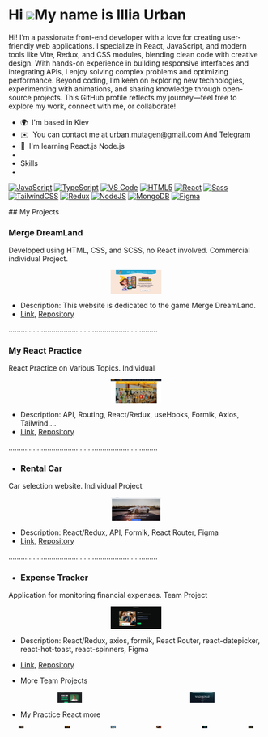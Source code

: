 Hi ![](https://user-images.githubusercontent.com/18350557/176309783-0785949b-9127-417c-8b55-ab5a4333674e.gif)My name is Illia Urban
===================================================================================================================================

Hi! I’m a passionate front-end developer with a love for creating user-friendly web applications. I specialize in React, JavaScript, and modern tools like Vite, Redux, and CSS modules, blending clean code with creative design. With hands-on experience in building responsive interfaces and integrating APIs, I enjoy solving complex problems and optimizing performance. Beyond coding, I’m keen on exploring new technologies, experimenting with animations, and sharing knowledge through open-source projects. This GitHub profile reflects my journey—feel free to explore my work, connect with me, or collaborate!

*   🌍  I'm based in Kiev
*   ✉️  You can contact me at [urban.mutagen@gmail.com](mailto:urban.mutagen@gmail.com )     And [Telegram](https://t.me/urbanIllia)
*   🧠  I'm learning React.js Node.js
*   
*   Skills
*   
<p align="left">
<a href="https://developer.mozilla.org/en-US/docs/Web/JavaScript" target="_blank" rel="noreferrer"><img src="https://raw.githubusercontent.com/danielcranney/readme-generator/main/public/icons/skills/javascript-colored.svg" width="36" height="36" alt="JavaScript" title="JavaScript"/></a>  <a href="https://www.typescriptlang.org/" target="_blank" rel="noreferrer"><img src="https://raw.githubusercontent.com/danielcranney/readme-generator/main/public/icons/skills/typescript-colored.svg" width="36" height="36" alt="TypeScript" title="TypeScript"/></a>  <a href="https://code.visualstudio.com/" target="_blank" rel="noreferrer"><img src="https://raw.githubusercontent.com/danielcranney/readme-generator/main/public/icons/skills/visualstudiocode-colored.svg" width="36" height="36" alt="VS Code" title="VS Code"/></a>  <a href="https://developer.mozilla.org/en-US/docs/Glossary/HTML5" target="_blank" rel="noreferrer"><img src="https://raw.githubusercontent.com/danielcranney/readme-generator/main/public/icons/skills/html5-colored.svg" width="36" height="36" alt="HTML5" title="HTML5"/></a>  <a href="https://reactjs.org/" target="_blank" rel="noreferrer"><img src="https://raw.githubusercontent.com/danielcranney/readme-generator/main/public/icons/skills/react-colored.svg" width="36" height="36" alt="React" title="React"/></a>  <a href="https://sass-lang.com/" target="_blank" rel="noreferrer"><img src="https://raw.githubusercontent.com/danielcranney/readme-generator/main/public/icons/skills/sass-colored.svg" width="36" height="36" alt="Sass" title="Sass"/></a>  <a href="https://tailwindcss.com/" target="_blank" rel="noreferrer"><img src="https://raw.githubusercontent.com/danielcranney/readme-generator/main/public/icons/skills/tailwindcss-colored.svg" width="36" height="36" alt="TailwindCSS" title="TailwindCSS"/></a>  <a href="https://redux.js.org/" target="_blank" rel="noreferrer"><img src="https://raw.githubusercontent.com/danielcranney/readme-generator/main/public/icons/skills/redux-colored.svg" width="36" height="36" alt="Redux" title="Redux"/></a>  <a href="https://nodejs.org/en/" target="_blank" rel="noreferrer"><img src="https://raw.githubusercontent.com/danielcranney/readme-generator/main/public/icons/skills/nodejs-colored.svg" width="36" height="36" alt="NodeJS" title="NodeJS"/></a>  <a href="https://www.mongodb.com/" target="_blank" rel="noreferrer"><img src="https://raw.githubusercontent.com/danielcranney/readme-generator/main/public/icons/skills/mongodb-colored.svg" width="36" height="36" alt="MongoDB" title="MongoDB"/></a>  <a href="https://www.figma.com/" target="_blank" rel="noreferrer"><img src="https://raw.githubusercontent.com/danielcranney/readme-generator/main/public/icons/skills/figma-colored.svg" width="36" height="36" alt="Figma" title="Figma"/></a>
                    </p>
## My Projects

### Merge DreamLand
Developed using HTML, CSS, and SCSS, no React involved. Commercial individual Project.

<img src="DreamLand.jpg" alt="Project 1 Screenshot" style="width: 20%; height: auto; display: block; margin: 0 auto;" />

- Description: This website is dedicated to the game Merge DreamLand.
- [Link](https://glowwinnerstar.com/), [Repository](https://urbanillia.github.io/project2/)
 
.........................................................................
### My React Practice
React Practice on Various Topics. Individual

<img src="MyPractice.jpg" alt="Project 1 Screenshot" style="width: 20%; height: auto; display: block; margin: 0 auto;" />

- Description: API, Routing, React/Redux, useHooks, Formik, Axios, Tailwind....
- [Link](https://react-dz-1.vercel.app/), [Repository](https://github.com/UrbanIllia/react-practice)

.........................................................................
- ### Rental Car
Car selection website. Individual Project

<img src="RentaCar.jpg" alt="Project 1 Screenshot" style="width: 20%; height: auto; display: block; margin: 0 auto;" />

- Description:  React/Redux, API, Formik, React Router, Figma 
- [Link](https://rental-car-alpha-ten.vercel.app), [Repository](https://github.com/UrbanIllia/RentalCar)
 
 .........................................................................
 - ### Expense Tracker
Application for monitoring financial expenses. Team Project

<img src="ExpenseTracker.jpg" alt="Project 1 Screenshot" style="width: 20%; height: auto; display: block; margin: 0 auto;" />

- Description: React/Redux, axios, formik, React Router, react-datepicker, react-hot-toast, react-spinners, Figma 
- [Link](https://dev-nest-lovat.vercel.app/), [Repository](https://github.com/llDeRuNll/DevNest)

- More Team Projects
<div style="display: flex; flex-direction: row; gap: 20px">
  <a href="https://lika060.github.io/BugBusters-project/" target="_blank">
    <img src="Jefferson.jpg" alt="Project Lloyd Jefferson" style="width: 20%; height: auto; display: block; margin: 0 auto;" />
  </a>
  <a href="https://urbanillia.github.io/project-frontenders/" target="_blank">
    <img src="YachtJEt.jpg" alt="Project Yacht JEt" style="width: 20%; height: auto; display: block; margin: 0 auto;" />
  </a>
</div>

- My Practice React more
 <div style="display: flex; flex-direction: row; gap: 40px">
  <a href="https://goit-react-hw-02-puce-eta.vercel.app/" target="_blank">
    <img src="Proj-Cafe.jpg" alt="Project Cafe" style="width: 20%; height: auto; display: block; margin: 0 auto;" />
  </a>
  <a href="https://goit-react-hw-03-chi-lemon.vercel.app/" target="_blank">
    <img src="Proj-Phonebook.jpg" alt="Phonebbok" style="width: 20%; height: auto; display: block; margin: 0 auto;" />
  </a>
  <a href="https://goit-react-hw-04-pink-iota.vercel.app/" target="_blank">
    <img src="Proj-apiPhotos.jpg" alt="API Pictures" style="width: 20%; height: auto; display: block; margin: 0 auto;" />
  </a>
  <a href="https://goit-react-hw-05-five-mauve.vercel.app/" target="_blank">
    <img src="Proj-apiMovies.jpg" alt="API Movies" style="width: 20%; height: auto; display: block; margin: 0 auto;" />
  </a>
  <a href="https://goit-react-hw-07-eta-smoky.vercel.app/" target="_blank">
    <img src="Proj-contacts2.jpg" alt="Redux Contacts" style="width: 20%; height: auto; display: block; margin: 0 auto;" />
  </a>
  <a href="https://goit-react-hw-08-two-olive.vercel.app/" target="_blank">
    <img src="proj-Star.jpg" alt="Star" style="width: 20%; height: auto; display: block; margin: 0 auto;" />
  </a>
</div> 
 

<!---
UrbanIllia/UrbanIllia is a ✨ special ✨ repository because its `README.md` (this file) appears on your GitHub profile.
You can click the Preview link to take a look at your changes.
--->
